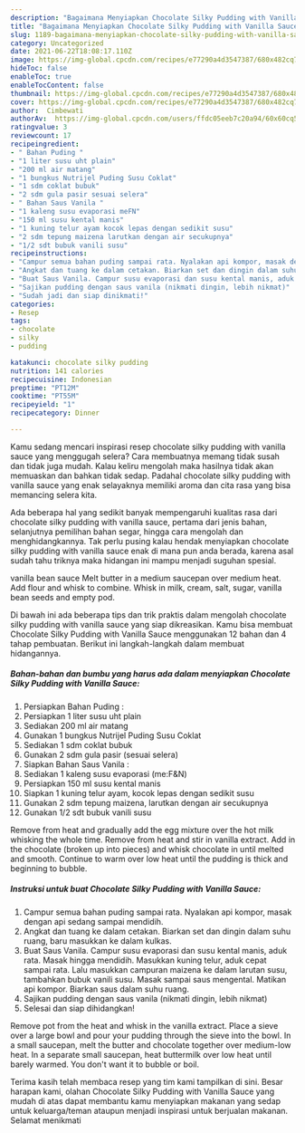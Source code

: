 ```yaml
---
description: "Bagaimana Menyiapkan Chocolate Silky Pudding with Vanilla Sauce, Sempurna"
title: "Bagaimana Menyiapkan Chocolate Silky Pudding with Vanilla Sauce, Sempurna"
slug: 1189-bagaimana-menyiapkan-chocolate-silky-pudding-with-vanilla-sauce-sempurna
category: Uncategorized
date: 2021-06-22T18:08:17.110Z
image: https://img-global.cpcdn.com/recipes/e77290a4d3547387/680x482cq70/chocolate-silky-pudding-with-vanilla-sauce-foto-resep-utama.jpg
hideToc: false
enableToc: true
enableTocContent: false
thumbnail: https://img-global.cpcdn.com/recipes/e77290a4d3547387/680x482cq70/chocolate-silky-pudding-with-vanilla-sauce-foto-resep-utama.jpg
cover: https://img-global.cpcdn.com/recipes/e77290a4d3547387/680x482cq70/chocolate-silky-pudding-with-vanilla-sauce-foto-resep-utama.jpg
author:  Cimbewati
authorAv:  https://img-global.cpcdn.com/users/ffdc05eeb7c20a94/60x60cq50/avatar.jpg
ratingvalue: 3
reviewcount: 17
recipeingredient:
- " Bahan Puding "
- "1 liter susu uht plain"
- "200 ml air matang"
- "1 bungkus Nutrijel Puding Susu Coklat"
- "1 sdm coklat bubuk"
- "2 sdm gula pasir sesuai selera"
- " Bahan Saus Vanila "
- "1 kaleng susu evaporasi meFN"
- "150 ml susu kental manis"
- "1 kuning telur ayam kocok lepas dengan sedikit susu"
- "2 sdm tepung maizena larutkan dengan air secukupnya"
- "1/2 sdt bubuk vanili susu"
recipeinstructions:
- "Campur semua bahan puding sampai rata. Nyalakan api kompor, masak dengan api sedang sampai mendidih."
- "Angkat dan tuang ke dalam cetakan. Biarkan set dan dingin dalam suhu ruang, baru masukkan ke dalam kulkas."
- "Buat Saus Vanila. Campur susu evaporasi dan susu kental manis, aduk rata. Masak hingga mendidih. Masukkan kuning telur, aduk cepat sampai rata. Lalu masukkan campuran maizena ke dalam larutan susu, tambahkan bubuk vanili susu. Masak sampai saus mengental. Matikan api kompor. Biarkan saus dalam suhu ruang."
- "Sajikan pudding dengan saus vanila (nikmati dingin, lebih nikmat)"
- "Sudah jadi dan siap dinikmati!"
categories:
- Resep
tags:
- chocolate
- silky
- pudding

katakunci: chocolate silky pudding 
nutrition: 141 calories
recipecuisine: Indonesian
preptime: "PT12M"
cooktime: "PT55M"
recipeyield: "1"
recipecategory: Dinner

---
```



Kamu sedang mencari inspirasi resep chocolate silky pudding with vanilla sauce yang menggugah selera? Cara membuatnya memang tidak susah dan tidak juga mudah. Kalau keliru mengolah maka hasilnya tidak akan memuaskan dan bahkan tidak sedap. Padahal chocolate silky pudding with vanilla sauce yang enak selayaknya memiliki aroma dan cita rasa yang bisa memancing selera kita.


Ada beberapa hal yang sedikit banyak mempengaruhi kualitas rasa dari chocolate silky pudding with vanilla sauce, pertama dari jenis bahan, selanjutnya pemilihan bahan segar, hingga cara mengolah dan menghidangkannya. Tak perlu pusing kalau hendak menyiapkan chocolate silky pudding with vanilla sauce enak di mana pun anda berada, karena asal sudah tahu triknya maka hidangan ini mampu menjadi suguhan spesial.

vanilla bean sauce Melt butter in a medium saucepan over medium heat. Add flour and whisk to combine. Whisk in milk, cream, salt, sugar, vanilla bean seeds and empty pod.


Di bawah ini ada beberapa tips dan trik praktis dalam mengolah chocolate silky pudding with vanilla sauce yang siap dikreasikan. Kamu bisa membuat Chocolate Silky Pudding with Vanilla Sauce menggunakan 12 bahan dan 4 tahap pembuatan. Berikut ini langkah-langkah dalam membuat hidangannya.

<!--inarticleads1-->

##### Bahan-bahan dan bumbu yang harus ada dalam menyiapkan Chocolate Silky Pudding with Vanilla Sauce:

1. Persiapkan  Bahan Puding :
1. Persiapkan 1 liter susu uht plain
1. Sediakan 200 ml air matang
1. Gunakan 1 bungkus Nutrijel Puding Susu Coklat
1. Sediakan 1 sdm coklat bubuk
1. Gunakan 2 sdm gula pasir (sesuai selera)
1. Siapkan  Bahan Saus Vanila :
1. Sediakan 1 kaleng susu evaporasi (me:F&amp;N)
1. Persiapkan 150 ml susu kental manis
1. Siapkan 1 kuning telur ayam, kocok lepas dengan sedikit susu
1. Gunakan 2 sdm tepung maizena, larutkan dengan air secukupnya
1. Gunakan 1/2 sdt bubuk vanili susu


Remove from heat and gradually add the egg mixture over the hot milk whisking the whole time. Remove from heat and stir in vanilla extract. Add in the chocolate (broken up into pieces) and whisk chocolate in until melted and smooth. Continue to warm over low heat until the pudding is thick and beginning to bubble. 

<!--inarticleads2-->

##### Instruksi untuk buat Chocolate Silky Pudding with Vanilla Sauce:

1. Campur semua bahan puding sampai rata. Nyalakan api kompor, masak dengan api sedang sampai mendidih.
1. Angkat dan tuang ke dalam cetakan. Biarkan set dan dingin dalam suhu ruang, baru masukkan ke dalam kulkas.
1. Buat Saus Vanila. Campur susu evaporasi dan susu kental manis, aduk rata. Masak hingga mendidih. Masukkan kuning telur, aduk cepat sampai rata. Lalu masukkan campuran maizena ke dalam larutan susu, tambahkan bubuk vanili susu. Masak sampai saus mengental. Matikan api kompor. Biarkan saus dalam suhu ruang.
1. Sajikan pudding dengan saus vanila (nikmati dingin, lebih nikmat)
1. Selesai dan siap dihidangkan!

Remove pot from the heat and whisk in the vanilla extract. Place a sieve over a large bowl and pour your pudding through the sieve into the bowl. In a small saucepan, melt the butter and chocolate together over medium-low heat. In a separate small saucepan, heat buttermilk over low heat until barely warmed. You don&#39;t want it to bubble or boil. 

Terima kasih telah membaca resep yang tim kami tampilkan di sini. Besar harapan kami, olahan Chocolate Silky Pudding with Vanilla Sauce yang mudah di atas dapat membantu kamu menyiapkan makanan yang sedap untuk keluarga/teman ataupun menjadi inspirasi untuk berjualan makanan. Selamat menikmati
